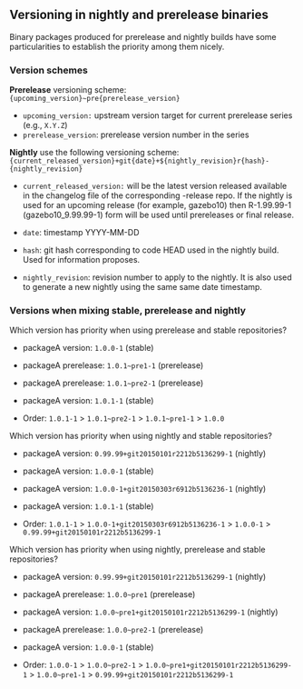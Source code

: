 ## Versioning in nightly and prerelease binaries

Binary packages produced for prerelease and nightly builds have some
particularities to establish the priority among them nicely.

### Version schemes

**Prerelease** versioning scheme: `{upcoming_version}~pre{prerelease_version}`

 * `upcoming_version:` upstream version target for current prerelease series (e.g., `X.Y.Z`)
 * `prerelease_version`: prerelease version number in the series

**Nightly** use the following versioning scheme: `{current_released_version}+git{date}+${nightly_revision}r{hash}-{nightly_revision}`

 * `current_released_version:` will be the latest version released available in
   the changelog file of the corresponding -release repo. If the nightly is
   used for an upcoming release (for example, gazebo10) then R-1.99.99-1
   (gazebo10_9.99.99-1) form will be used until prereleases or final release.

 * `date`: timestamp YYYY-MM-DD

 * `hash`: git hash corresponding to code HEAD used in the nightly build.
    Used for information proposes.

 * `nightly_revision`:  revision number to apply to the nightly. It is also
   used to generate a new nightly using the same same date timestamp.

### Versions when mixing stable, prerelease and nightly

Which version has priority when using prerelease and stable repositories?

 * packageA version: `1.0.0-1` (stable)
 * packageA prerelease: `1.0.1~pre1-1` (prerelease)
 * packageA prerelease: `1.0.1~pre2-1` (prerelease)
 * packageA version: `1.0.1-1` (stable)

 * Order: `1.0.1-1` > `1.0.1~pre2-1` > `1.0.1~pre1-1` > `1.0.0`

Which version has priority when using nightly and stable repositories?

 * packageA version: `0.99.99+git20150101r2212b5136299-1` (nightly)
 * packageA version: `1.0.0-1` (stable)
 * packageA version: `1.0.0-1+git20150303r6912b5136236-1` (nightly)
 * packageA version: `1.0.1-1` (stable)

 * Order: `1.0.1-1` > `1.0.0-1+git20150303r6912b5136236-1` > `1.0.0-1` > `0.99.99+git20150101r2212b5136299-1`

Which version has priority when using nightly, prerelease and stable repositories?

 * packageA version: `0.99.99+git20150101r2212b5136299-1` (nightly)
 * packageA prerelease: `1.0.0~pre1` (prerelease)
 * packageA version: `1.0.0~pre1+git20150101r2212b5136299-1` (nightly)
 * packageA prerelease: `1.0.0~pre2-1` (prerelease)
 * packageA version: `1.0.0-1` (stable)

 * Order: `1.0.0-1` > `1.0.0~pre2-1` > `1.0.0~pre1+git20150101r2212b5136299-1` > `1.0.0~pre1-1` > `0.99.99+git20150101r2212b5136299-1`
